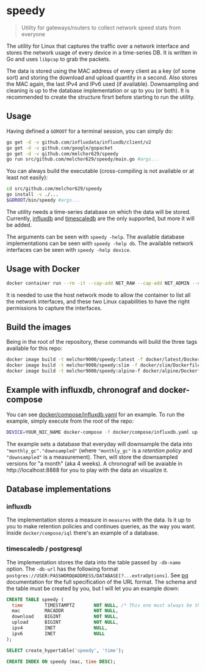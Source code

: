 # speedy

 > Utility for gateways/routers to collect network speed stats from everyone

The utility for Linux that captures the traffic over a network interface and stores the network usage of every device in a time-series DB. It is written in Go and uses `libpcap` to grab the packets.

The data is stored using the MAC address of every client as a key (of some sort) and storing the download and upload quantity in a second. Also stores the MAC again, the last IPv4 and IPv6 used (if available). Downsampling and cleaning is up to the database implementation or up to you (or both). It is recommended to create the structure firsrt before starting to run the utility.

## Usage

Having defined a `GOROOT` for a terminal session, you can simply do:

```bash
go get -d -v github.com/influxdata/influxdb/client/v2
go get -d -v github.com/google/gopacket
go get -d -v github.com/melchor629/speedy
go run src/github.com/melchor629/speedy/main.go #args...
```

You can always build the executable (cross-compiling is not available or at least not easily):

```bash
cd src/github.com/melchor629/speedy
go install -v ./...
$GOROOT/bin/speedy #args...
```

The utility needs a time-series database on which the data will be stored. Currently, [influxdb][1] and [timescaledb][3] are the only supported, but more it will be added.

The arguments can be seen with `speedy -help`. The available database implementations can be seen with `speedy -help db`. The available network interfaces can be seen with `speedy -help device`.

## Usage with Docker

```bash
docker container run --rm -it --cap-add NET_RAW --cap-add NET_ADMIN --network host melchor9000/speedy:alpine speedy #args...
```

It is needed to use the host network mode to allow the container to list all the network interfaces, and these two Linux capabilities to have the right permissions to capture the interfaces.

## Build the images

Being in the root of the repository, these commands will build the three tags available for this repo:

```bash
docker image build -t melchor9000/speedy:latest -f docker/latest/Dockerfile .
docker image build -t melchor9000/speedy:slim -f docker/slim/Dockerfile .
docker image build -t melchor9000/speedy:alpine-f docker/alpine/Dockerfile .
```

## Example with influxdb, chronograf and docker-compose

You can see [docker/compose/influxdb.yaml][2] for an example. To run the example, simply execute from the root of the repo:

```bash
DEVICE=YOUR_NIC_NAME docker-compose -f docker/compose/influxdb.yaml up
```

The example sets a database that everyday will downsample the data into `"monthly_gc"."downsampled"` (where `"monthly_gc"` is a _retention policy_ and `"downsampled"` is a measurement). Then, will store the downsampled versions for "a month" (aka 4 weeks). A chronograf will be avaiable in http://localhost:8888 for you to play with the data an visualize it.

## Database implementations

### influxdb

The implementation stores a measure in `measures` with the data. Is it up to you to make retention policies and continues queries, as the way you want. Inside `docker/compose/iql` there's an example of a database.

### timescaledb / postgresql

The implementation stores the data into the table passed by `-db-name` option. The `-db-url` has the following format `postgres://USER:PASSWORD@ADDRESS/DATABASE[?...extraOptions]`. See [pq][4] documentation for the full specification of the URL format. The schema and the table must be created by you, but I will let you an example down:

```sql
CREATE TABLE speedy (
  time        TIMESTAMPTZ       NOT NULL, /* This one must always be there, with that name */
  mac         MACADDR           NOT NULL,
  download    BIGINT            NOT NULL,
  upload      BIGINT            NOT NULL,
  ipv4        INET              NULL,
  ipv6        INET              NULL
);

SELECT create_hypertable('speedy', 'time');

CREATE INDEX ON speedy (mac, time DESC);
```


  [1]: https://influxdata.com
  [2]: https://github.com/melchor629/speedy/blob/master/docker/compose/influxdb.yaml
  [3]: https://timescaledb.com
  [4]: https://godoc.org/github.com/lib/pq

